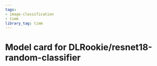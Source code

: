 ```yaml
---
tags:
- image-classification
- timm
library_tag: timm
---
```

# Model card for DLRookie/resnet18-random-classifier